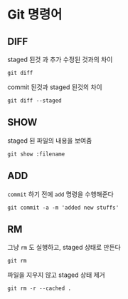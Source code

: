 
# Git 명령어

## DIFF
staged 된것 과 추가 수정된 것과의 차이
```
git diff
```
commit 된것과 staged 된것의 차이
```
git diff --staged
```

## SHOW
staged 된 파일의 내용을 보여줌
```
git show :filename
```

## ADD
`commit` 하기 전에 `add` 명령을 수행해준다
```
git commit -a -m 'added new stuffs'
```

## RM
그냥 `rm` 도 실행하고, staged 상태로 만든다
```
git rm
```
파일을 지우지 않고 staged 상태 제거 
```
git rm -r --cached .
```

